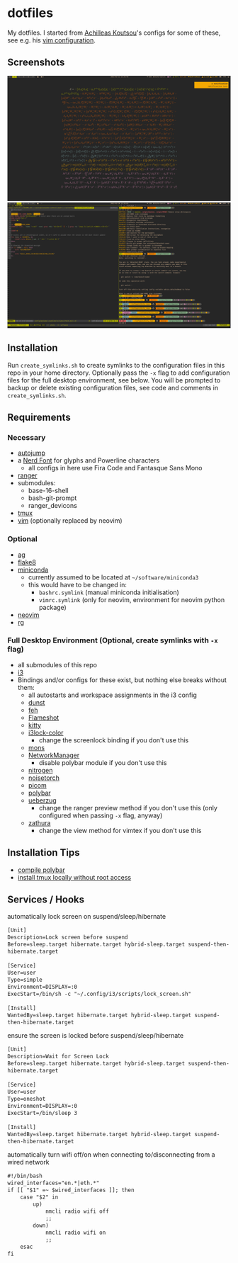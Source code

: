 # dotfiles

My dotfiles. I started from [Achilleas Koutsou](https://github.com/achilleas-k)'s configs for some of these, see e.g. his [vim configuration](https://github.com/achilleas-k/vimconfig).

## Screenshots

![](/screenshots/desktop_with_notification.png?raw=true)
![](/screenshots/tmux_with_vim_and_prompt.png?raw=true)

## Installation

Run `create_symlinks.sh` to create symlinks to the configuration files in this repo in your home directory. Optionally pass the `-x` flag to add configuration files for the full desktop environment, see below. You will be prompted to backup or delete existing configuration files, see code and comments in `create_symlinks.sh`.

## Requirements

### Necessary

- [autojump](https://github.com/wting/autojump)
- a [Nerd Font](https://github.com/ryanoasis/nerd-fonts) for glyphs and Powerline characters
    - all configs in here use Fira Code and Fantasque Sans Mono
- [ranger](https://github.com/ranger/ranger)
- submodules:
    - base-16-shell
    - bash-git-prompt
    - ranger_devicons
- [tmux](https://github.com/tmux/tmux)
- [vim](https://github.com/vim/vim) (optionally replaced by neovim)

### Optional

- [ag](https://github.com/ggreer/the_silver_searcher)
- [flake8](https://flake8.pycqa.org/en/latest/index.html)
- [miniconda](https://docs.conda.io/en/latest/miniconda.html)
    - currently assumed to be located at `~/software/miniconda3`
    - this would have to be changed in:
        - `bashrc.symlink` (manual miniconda initialisation)
        - `vimrc.symlink` (only for neovim, environment for neovim python package)
- [neovim](https://github.com/neovim/neovim)
- [rg](https://github.com/BurntSushi/ripgrep)

### Full Desktop Environment (Optional, create symlinks with `-x` flag)

- all submodules of this repo
- [i3](https://github.com/i3/i3)
- Bindings and/or configs for these exist, but nothing else breaks without them:
    - all autostarts and workspace assignments in the i3 config
    - [dunst](https://github.com/dunst-project/dunst)
    - [feh](https://feh.finalrewind.org)
    - [Flameshot](https://github.com/lupoDharkael/flameshot)
    - [kitty](https://sw.kovidgoyal.net/kitty/)
    - [i3lock-color](https://github.com/Raymo111/i3lock-color)
        - change the screenlock binding if you don't use this
    - [mons](https://github.com/Ventto/mons)
    - [NetworkManager](https://wiki.gnome.org/Projects/NetworkManager)
        - disable polybar module if you don't use this
    - [nitrogen](https://github.com/l3ib/nitrogen)
    - [noisetorch](https://github.com/lawl/NoiseTorch)
    - [picom](https://github.com/yshui/picom)
    - [polybar](https://github.com/polybar/polybar)
    - [ueberzug](https://github.com/seebye/ueberzug)
        - change the ranger preview method if you don't use this (only configured when passing `-x` flag, anyway)
    - [zathura](https://git.pwmt.org/pwmt/zathura)
        - change the view method for vimtex if you don't use this

## Installation Tips

- [compile polybar](https://gist.github.com/kuznero/f4e983c708cd2bdcadc97be695baacf8)
- [install tmux locally without root access](https://gist.github.com/smsharma/0003b61a571cab63ad80)

## Services / Hooks

automatically lock screen on suspend/sleep/hibernate
```
[Unit]
Description=Lock screen before suspend
Before=sleep.target hibernate.target hybrid-sleep.target suspend-then-hibernate.target

[Service]
User=user
Type=simple
Environment=DISPLAY=:0
ExecStart=/bin/sh -c "~/.config/i3/scripts/lock_screen.sh"

[Install]
WantedBy=sleep.target hibernate.target hybrid-sleep.target suspend-then-hibernate.target
```

ensure the screen is locked before suspend/sleep/hibernate
```
[Unit]
Description=Wait for Screen Lock
Before=sleep.target hibernate.target hybrid-sleep.target suspend-then-hibernate.target

[Service]
User=user
Type=oneshot
Environment=DISPLAY=:0
ExecStart=/bin/sleep 3

[Install]
WantedBy=sleep.target hibernate.target hybrid-sleep.target suspend-then-hibernate.target
```

automatically turn wifi off/on when connecting to/disconnecting from a wired network
```
#!/bin/bash
wired_interfaces="en.*|eth.*"
if [[ "$1" =~ $wired_interfaces ]]; then
    case "$2" in
        up)
            nmcli radio wifi off
            ;;
        down)
            nmcli radio wifi on
            ;;
    esac
fi
```
